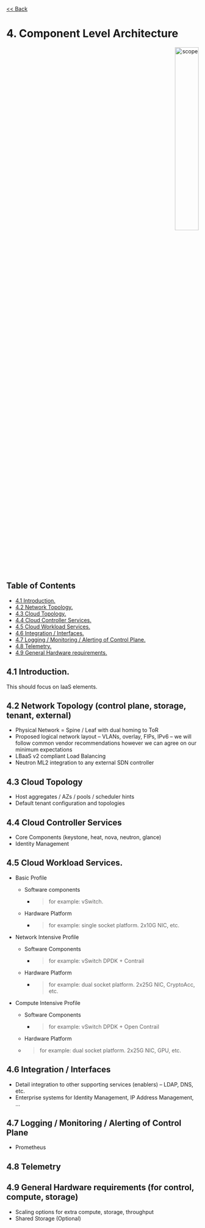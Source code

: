 [<< Back](../../openstack)

# 4. Component Level Architecture
<p align="right"><img src="../figures/bogo_ifo.png" alt="scope" title="Scope" width="35%"/></p>

## Table of Contents
* [4.1 Introduction.](#4.1)
* [4.2 Network Topology.](#4.2)
* [4.3 Cloud Topology.](#4.3)
* [4.4 Cloud Controller Services.](#4.4)
* [4.5 Cloud Workload Services.](#4.5)
* [4.6 Integration / Interfaces.](#4.6)
* [4.7 Logging / Monitoring / Alerting of Control Plane.](#4.7)
* [4.8 Telemetry.](#4.8)
* [4.9 General Hardware requirements.](#4.9)

<a name="4.1"></a> 
## 4.1 Introduction.

This should focus on IaaS elements.

<a name="4.2"></a>
## 4.2 Network Topology (control plane, storage, tenant, external)
- Physical Network = Spine / Leaf with dual homing to ToR
- Proposed logical network layout – VLANs, overlay, FIPs, IPv6   – we will follow common vendor recommendations however we can agree on our minimum expectations
- LBaaS v2 compliant Load Balancing 
- Neutron ML2 integration to any external SDN controller


<a name="4.3"></a>
## 4.3 Cloud Topology
- Host aggregates / AZs / pools /  scheduler hints
- Default tenant configuration and topologies


<a name="4.4"></a>
## 4.4 Cloud Controller Services
- Core Components (keystone, heat, nova, neutron, glance)
- Identity Management


<a name="4.5"></a>
## 4.5 Cloud Workload Services.

- Basic Profile
  - Software components
    - > for example: vSwitch.
  - Hardware Platform
    - > for example: single socket platform. 2x10G NIC, etc.

- Network Intensive Profile
  - Software Components
    - > for example: vSwitch DPDK + Contrail
  - Hardware Platform
    - > for example: dual socket platform. 2x25G NIC, CryptoAcc, etc. 

- Compute Intensive Profile 
  - Software Components
    - > for example: vSwitch DPDK + Open Contrail 
  - Hardware Platform
  - > for example: dual socket platform. 2x25G NIC, GPU, etc.


<a name="4.6"></a>
## 4.6 Integration / Interfaces
- Detail integration to other supporting services (enablers) – LDAP, DNS, etc.
- Enterprise systems for Identity Management, IP Address Management, …


<a name="4.7"></a>
## 4.7 Logging / Monitoring / Alerting of Control Plane 
- Prometheus


<a name="4.8"></a>
## 4.8 Telemetry


<a name="4.9"></a>
## 4.9 General Hardware requirements (for control, compute, storage)
- Scaling options for extra compute, storage, throughput
- Shared Storage (Optional)

